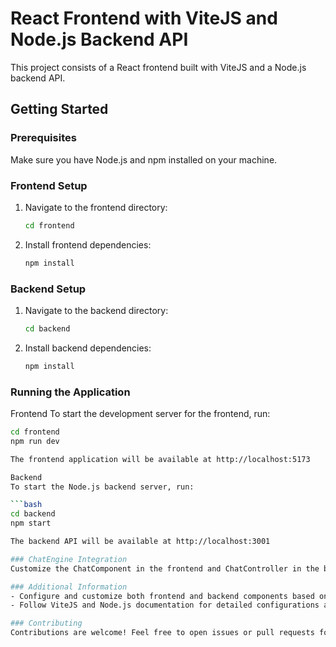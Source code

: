 # React Frontend with ViteJS and Node.js Backend API

This project consists of a React frontend built with ViteJS and a Node.js backend API.

## Getting Started

### Prerequisites

Make sure you have Node.js and npm installed on your machine.

### Frontend Setup

1. Navigate to the frontend directory:

   ```bash
   cd frontend

2. Install frontend dependencies:

   ```bash
   npm install

### Backend Setup

1. Navigate to the backend directory:

   ```bash
   cd backend

2. Install backend dependencies:

   ```bash
   npm install

### Running the Application

Frontend
To start the development server for the frontend, run:

 ```bash
cd frontend
npm run dev

The frontend application will be available at http://localhost:5173

Backend
To start the Node.js backend server, run:

 ```bash
cd backend
npm start

The backend API will be available at http://localhost:3001

### ChatEngine Integration
Customize the ChatComponent in the frontend and ChatController in the backend to integrate ChatEngine functionalities.

### Additional Information
- Configure and customize both frontend and backend components based on your project requirements.
- Follow ViteJS and Node.js documentation for detailed configurations and features.

### Contributing
Contributions are welcome! Feel free to open issues or pull requests for enhancements or bug fixes.






